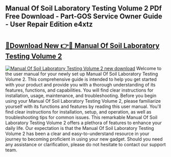 ## Manual Of Soil Laboratory Testing Volume 2 PDf Free Download - Part-GOS Service Owner Guide - User Repair Edition e4xtz

# <h2><a href="http://cf2245.oget.top/?id=Manual+Of+Soil+Laboratory+Testing+Volume+2">🔗Download New 👉🔴 Manual Of Soil Laboratory Testing Volume 2</a></h2>

[![Manual Of Soil Laboratory Testing Volume 2 new download](https://i.imgur.com/5g1atiW.png)](http://cf2245.oget.top/?id=Manual+Of+Soil+Laboratory+Testing+Volume+2)
Welcome to the user manual for your newly set up Manual Of Soil Laboratory Testing Volume 2. This comprehensive guide is intended to help you get started with your product and provide you with a thorough understanding of its features, functions, and capabilities. You will find clear instructions for installation, usage, maintenance, and troubleshooting. Before you begin using your Manual Of Soil Laboratory Testing Volume 2, please familiarize yourself with its functions and features by reading this user manual. You'll find clear instructions for installation, setup, and operation, as well as troubleshooting tips for common issues. This remarkable Manual Of Soil Laboratory Testing Volume 2 offers a plethora of features to enhance your daily life. Our expectation is that the Manual Of Soil Laboratory Testing Volume 2 has been a clear and easy-to-understand resource in your journey to becoming proficient in using your new gadget. Should you need any assistance or clarification, please do not hesitate to contact our support team.
